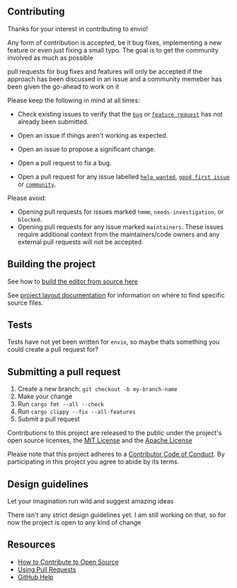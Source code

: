 ## Contributing

Thanks for your interest in contributing to envio!

Any form of contribution is accepted, be it bug fixes, implementing a new feature or even just fixing a small typo. The goal is to get the community involved as much as possible

pull requests for bug fixes and features will only be accepted if the approach has been discussed in an issue and a community memeber has been given the go-ahead to work on it

Please keep the following in mind at all times:

* Check existing issues to verify that the [`bug`](https://github.com/humblepenguinn/envio/labels/bug) or [`feature request`](https://github.com/humblepenguinn/envio/labels/feature%20request) has not already been submitted.
* Open an issue if things aren't working as expected.
* Open an issue to propose a significant change.
* Open a pull request to fix a bug.

* Open a pull request for any issue labelled [`help wanted`](https://github.com/humblepenguinn/envio/labels/help%20wanted), [`good first issue`](https://github.com/humblepenguinn/envio/labels/good%20first%20issue) or [`community`](https://github.com/humblepenguinn/envio/labels/community).

Please avoid:

* Opening pull requests for issues marked `hmmm`, `needs-investigation`, or `blocked`.
* Opening pull requests for any issue marked `maintainers`. These issues require additional context from
  the maintainers/code owners and any external pull requests will not be accepted.

## Building the project
See how to [build the editor from source here](./docs/build_from_source.md)

See [project layout documentation](./docs/project_layout.md) for information on where to find specific source files.

## Tests
Tests have not yet been written for `envio`, so maybe thats something you could create a pull request for?

## Submitting a pull request

1. Create a new branch: `git checkout -b my-branch-name`
2. Make your change
3. Run `cargo fmt --all --check`
4. Run `cargo clippy --fix --all-features`
5. Submit a pull request

Contributions to this project are released to the public under the project's open source licenses,
the [MIT License](LICENSE-MIT) and the [Apache License](LICENSE-APACHE)

Please note that this project adheres to a [Contributor Code of Conduct][code-of-conduct]. By participating in this project you agree to abide by its terms.

## Design guidelines
Let your imagination run wild and suggest amazing ideas

There isn't any strict design guidelines yet. I am still working on that, so for now the project is open to any kind of change

## Resources

- [How to Contribute to Open Source][]
- [Using Pull Requests][]
- [GitHub Help][]



[code-of-conduct]: ./CODE_OF_CONDUCT.md
[How to Contribute to Open Source]: https://opensource.guide/how-to-contribute/
[Using Pull Requests]: https://docs.github.com/en/free-pro-team@latest/github/collaborating-with-issues-and-pull-requests/about-pull-requests
[GitHub Help]: https://docs.github.com/

